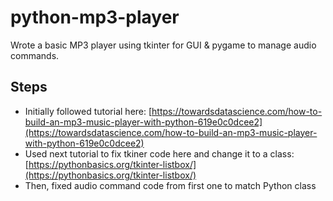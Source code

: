 # python-mp3-player
Wrote a basic MP3 player using tkinter for GUI & pygame to manage audio commands.

## Steps
- Initially followed tutorial here: [https://towardsdatascience.com/how-to-build-an-mp3-music-player-with-python-619e0c0dcee2](https://towardsdatascience.com/how-to-build-an-mp3-music-player-with-python-619e0c0dcee2)
- Used next tutorial to fix tkiner code here and change it to a class: [https://pythonbasics.org/tkinter-listbox/](https://pythonbasics.org/tkinter-listbox/)
- Then, fixed audio command code from first one to match Python class